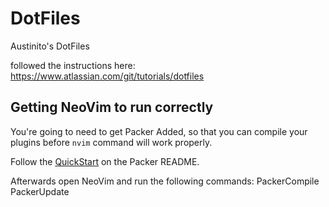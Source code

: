 # DotFiles
Austinito's DotFiles

followed the instructions here:
https://www.atlassian.com/git/tutorials/dotfiles

## Getting NeoVim to run correctly

You're going to need to get Packer Added, so that you can compile your plugins before `nvim` command will work properly.

Follow the [QuickStart](https://github.com/wbthomason/packer.nvim#quickstart) on the Packer README.

Afterwards open NeoVim and run the following commands:
PackerCompile
PackerUpdate
